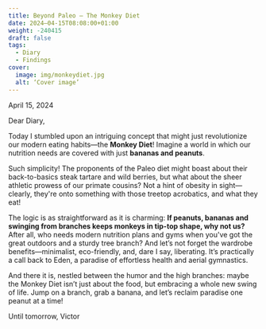```yaml
---
title: Beyond Paleo – The Monkey Diet
date: 2024–04-15T08:08:00+01:00
weight: -240415
draft: false
tags:
  - Diary
  - Findings
cover:
  image: img/monkeydiet.jpg
  alt: ‘Cover image’
---
```


April 15, 2024

Dear Diary,

Today I stumbled upon an intriguing concept that might just revolutionize our modern eating habits—the **Monkey Diet**! Imagine a world in which our nutrition needs are covered with just **bananas and peanuts**. 

Such simplicity! The proponents of the Paleo diet might boast about their back-to-basics steak tartare and wild berries, but what about the sheer athletic prowess of our primate cousins? Not a hint of obesity in sight—clearly, they're onto something with those treetop acrobatics, and what they eat!

The logic is as straightforward as it is charming: **If peanuts, bananas and swinging from branches keeps monkeys in tip-top shape, why not us?** After all, who needs modern nutrition plans and gyms when you've got the great outdoors and a sturdy tree branch? And let’s not forget the wardrobe benefits—minimalist, eco-friendly, and, dare I say, liberating. It’s practically a call back to Eden, a paradise of effortless health and aerial gymnastics.

And there it is, nestled between the humor and the high branches: maybe the Monkey Diet isn’t just about the food, but embracing a whole new swing of life. Jump on a branch, grab a banana, and let’s reclaim paradise one peanut at a time! 

Until tomorrow,
Victor
